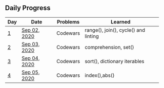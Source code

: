 ## Daily Progress 
| Day | Date | Problems | Learned |
| --- | --- | --- | --- |
| [1](https://github.com/gauthamp10/100DaysOfCode/tree/master/Day%201) | [Sep 02, 2020](https://github.com/gauthamp10/100DaysOfCode/blob/master/Day%201/README.md) | Codewars | range(), join(), cycle() and linting |
| [2](https://github.com/gauthamp10/100DaysOfCode/tree/master/Day%202) | [Sep 03, 2020](https://github.com/gauthamp10/100DaysOfCode/blob/master/Day%202/README.md) | Codewars | comprehension, set() |
| [3](https://github.com/gauthamp10/100DaysOfCode/tree/master/Day%203) | [Sep 04, 2020](https://github.com/gauthamp10/100DaysOfCode/blob/master/Day%203/README.md) | Codewars | sort(), dictionary iterables |
| [4](https://github.com/gauthamp10/100DaysOfCode/tree/master/Day%204) | [Sep 05, 2020](https://github.com/gauthamp10/100DaysOfCode/blob/master/Day%204/README.md) | Codewars | index(),abs() |
